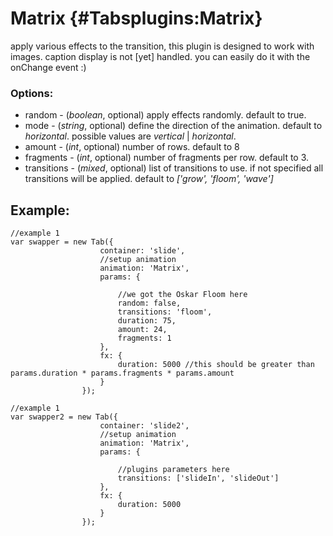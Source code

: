 Matrix {#Tabsplugins:Matrix}
============

apply various effects to the transition, this plugin is designed to work with images. caption display is not [yet] handled. 
you can easily do it with the onChange event :)

### Options:

* random  - (*boolean*, optional) apply effects randomly. default to true.
* mode  - (*string*, optional) define the direction of the animation. default to *horizontal*. possible values are *vertical* | *horizontal*.
* amount - (*int*, optional) number of rows. default to 8
* fragments - (*int*, optional) number of fragments per row. default to 3.
* transitions  - (*mixed*, optional) list of transitions to use. if not specified all transitions will be applied. default to *['grow', 'floom',  'wave']*
## Example:

	//example 1
	var swapper = new Tab({
						container: 'slide', 
						//setup animation
						animation: 'Matrix', 
						params: {
						
							//we got the Oskar Floom here
							random: false,
							transitions: 'floom',
							duration: 75,
							amount: 24,
							fragments: 1
						},
						fx: {
							duration: 5000 //this should be greater than params.duration * params.fragments * params.amount
						}
					});

	//example 1
	var swapper2 = new Tab({
						container: 'slide2', 
						//setup animation
						animation: 'Matrix', 
						params: {
						
							//plugins parameters here
							transitions: ['slideIn', 'slideOut']
						},
						fx: {
							duration: 5000
						}
					});

